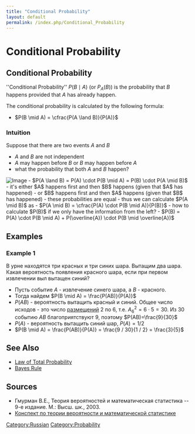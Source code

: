 ```yaml
---
title: "Conditional Probability"
layout: default
permalink: /index.php/Conditional_Probability
---
```


# Conditional Probability

## Conditional Probability
''Conditional Probability'' $P(B \mid A)$ (or $P_A (B)$) is the probability that $B$ happens provided that $A$ has already happen.

The conditional probability is calculated by the following formula:
- $P(B  \mid  A) = \cfrac{P(A \land B)}{P(A)}$


### Intuition
Suppose that there are two events $A$ and $B$ 
- $A$ and $B$ are not independent 
- $A$ may happen before $B$ or $B$ may happen before $A$ 
- what the probability that both $A$ and $B$ happen? 

<img src="https://raw.github.com/alexeygrigorev/wiki-figures/master/ulb/de/ru/bayesian-formula.png" alt="Image">
- $P(A \land B) = P(A) \cdot P(B \mid A) = P(B) \cdot P(A \mid B)$
- it's either $A$ happens first and then $B$ happens (given that $A$ has happened)
- or $B$ happens first and then $A$ happens (given that $B$ has happened)
- these probabilities are equal
- thus we can calculate $P(A \mid B)$ as 
  - $P(A \mid B) = \cfrac{P(A) \cdot P(B \mid A)}{P(B)}$
- how to calculate $P(B)$ if we only have the information from the left?
- $P(B) = P(A) \cdot P(B \mid A) + P(\overline{A}) \cdot P(B  \mid  \overline{A})$


## Examples
### Example 1
В урне находятся три красных и три синих шара. Вытащим два шара. Какая вероятность появления красного шара, если при первом извлечении выл вытащен синий?

- Пусть событие $A$ - извлечение синего шара, а $B$ - красного.
- Тогда найдем $P(B \mid A) = \frac{P(AB)}{P(A)}$
- $P(AB)$ - вероятность вытащить красный и синий. Общее число исходов - это число [размещений](Partial_Permutations) 2 по 6, т.е. $A^2_6 = 6 \cdot 5 = 30$. Из 30 событию $AB$ благоприятствуют 9, поэтому $P(AB)=\frac{9}{30}$
- $P(A)$ - вероятность вытащить синий шар, $P(A) = 1 / 2$
- $P(B \mid A) = \frac{P(AB)}{P(A)} = \frac{9 / 30}{1 / 2} = \frac{3}{5}$


## See Also
- [Law of Total Probability](Law_of_Total_Probability) 
- [Bayes Rule](Bayes_Rule)

## Sources
- Гмурман В.Е., Теория вероятностей и математическая статистика -- 9-е издание. М.: Высш. шк., 2003.
- [Конспект по теории вероятности и математической статистике](http://www.dropbox.com/s/j9yxtvkd0ns5eot/Probability_and_Statistics_exams_c.pdf#9)

[Category:Russian](Category_Russian)
[Category:Probability](Category_Probability)